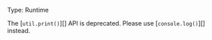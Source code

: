 
Type: Runtime

The [`util.print()`][] API is deprecated. Please use [`console.log()`][]
instead.

<a id="DEP0027"></a>
